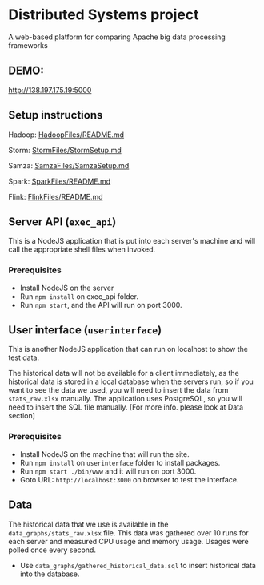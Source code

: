 # Distributed Systems project
A web-based platform for comparing Apache big data processing frameworks

## DEMO:
http://138.197.175.19:5000

## Setup instructions

Hadoop: [HadoopFiles/README.md](HadoopFiles/README.md)

Storm: [StormFiles/StormSetup.md](StormFiles/StormSetup.md)

Samza: [SamzaFiles/SamzaSetup.md](SamzaFiles/SamzaSetup.md)

Spark: [SparkFiles/README.md](SparkFiles/README.md)

Flink: [FlinkFiles/README.md](FlinkFiles/README.md)

## Server API (`exec_api`)

This is a NodeJS application that is put into each server's machine and will call the appropriate shell files when invoked.

### Prerequisites

- Install NodeJS on the server
- Run `npm install` on exec_api folder.
- Run `npm start`, and the API will run on port 3000.

## User interface (`userinterface`)

This is another NodeJS application that can run on localhost to show the test data.

The historical data will not be available for a client immediately,
as the historical data is stored in a local database when the servers run,
so if you want to see the data we used, you will need to insert the data from `stats_raw.xlsx` manually.
The application uses PostgreSQL, so you will need to insert the SQL file manually.
[For more info. please look at Data section]

### Prerequisites

- Install NodeJS on the machine that will run the site.
- Run `npm install` on `userinterface` folder to install packages.
- Run `npm start ./bin/www` and it will run on port 3000.
- Goto URL: `http://localhost:3000` on browser to test the interface.


## Data

The historical data that we use is available in the `data_graphs/stats_raw.xlsx` file.
This data was gathered over 10 runs for each server and measured CPU usage and memory usage.
Usages were polled once every second.
- Use `data_graphs/gathered_historical_data.sql` to insert historical data into the database.
